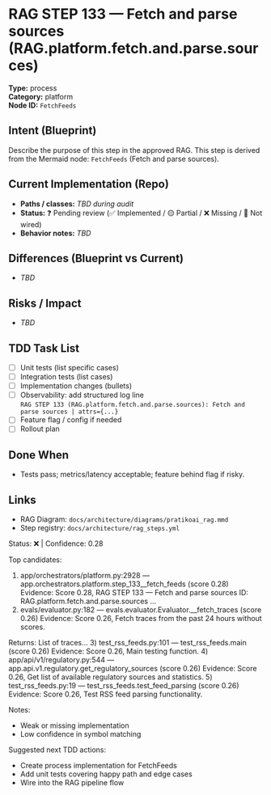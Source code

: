 # RAG STEP 133 — Fetch and parse sources (RAG.platform.fetch.and.parse.sources)

**Type:** process  
**Category:** platform  
**Node ID:** `FetchFeeds`

## Intent (Blueprint)
Describe the purpose of this step in the approved RAG. This step is derived from the Mermaid node: `FetchFeeds` (Fetch and parse sources).

## Current Implementation (Repo)
- **Paths / classes:** _TBD during audit_
- **Status:** ❓ Pending review (✅ Implemented / 🟡 Partial / ❌ Missing / 🔌 Not wired)
- **Behavior notes:** _TBD_

## Differences (Blueprint vs Current)
- _TBD_

## Risks / Impact
- _TBD_

## TDD Task List
- [ ] Unit tests (list specific cases)
- [ ] Integration tests (list cases)
- [ ] Implementation changes (bullets)
- [ ] Observability: add structured log line  
  `RAG STEP 133 (RAG.platform.fetch.and.parse.sources): Fetch and parse sources | attrs={...}`
- [ ] Feature flag / config if needed
- [ ] Rollout plan

## Done When
- Tests pass; metrics/latency acceptable; feature behind flag if risky.

## Links
- RAG Diagram: `docs/architecture/diagrams/pratikoai_rag.mmd`
- Step registry: `docs/architecture/rag_steps.yml`


<!-- AUTO-AUDIT:BEGIN -->
Status: ❌  |  Confidence: 0.28

Top candidates:
1) app/orchestrators/platform.py:2928 — app.orchestrators.platform.step_133__fetch_feeds (score 0.28)
   Evidence: Score 0.28, RAG STEP 133 — Fetch and parse sources
ID: RAG.platform.fetch.and.parse.sources
...
2) evals/evaluator.py:182 — evals.evaluator.Evaluator.__fetch_traces (score 0.26)
   Evidence: Score 0.26, Fetch traces from the past 24 hours without scores.

Returns:
    List of traces...
3) test_rss_feeds.py:101 — test_rss_feeds.main (score 0.26)
   Evidence: Score 0.26, Main testing function.
4) app/api/v1/regulatory.py:544 — app.api.v1.regulatory.get_regulatory_sources (score 0.26)
   Evidence: Score 0.26, Get list of available regulatory sources and statistics.
5) test_rss_feeds.py:19 — test_rss_feeds.test_feed_parsing (score 0.26)
   Evidence: Score 0.26, Test RSS feed parsing functionality.

Notes:
- Weak or missing implementation
- Low confidence in symbol matching

Suggested next TDD actions:
- Create process implementation for FetchFeeds
- Add unit tests covering happy path and edge cases
- Wire into the RAG pipeline flow
<!-- AUTO-AUDIT:END -->